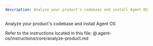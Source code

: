 ```yaml
---
description: Analyze your product's codebase and install Agent OS
---
```


Analyze your product's codebase and install Agent OS

Refer to the instructions located in this file:
@.agent-os/instructions/core/analyze-product.md

